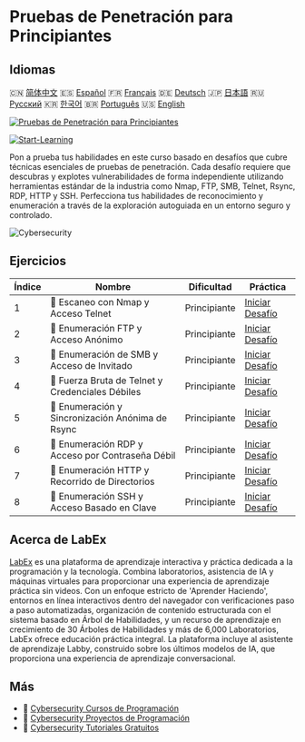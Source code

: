 # Pruebas de Penetración para Principiantes

## Idiomas

🇨🇳 [简体中文](README_zh.md) 🇪🇸 [Español](README_es.md) 🇫🇷 [Français](README_fr.md) 🇩🇪 [Deutsch](README_de.md) 🇯🇵 [日本語](README_ja.md) 🇷🇺 [Русский](README_ru.md) 🇰🇷 [한국어](README_ko.md) 🇧🇷 [Português](README_pt.md) 🇺🇸 [English](README.md) 

[![Pruebas de Penetración para Principiantes](https://cover-creator.labex.io/penetration-testing-for-beginners.png?lang=es)](https://labex.io/es/courses/penetration-testing-for-beginners)

[![Start-Learning](https://img.shields.io/badge/Start-Learning-whitesmoke?style=for-the-badge)](https://labex.io/es/courses/penetration-testing-for-beginners)

Pon a prueba tus habilidades en este curso basado en desafíos que cubre técnicas esenciales de pruebas de penetración. Cada desafío requiere que descubras y explotes vulnerabilidades de forma independiente utilizando herramientas estándar de la industria como Nmap, FTP, SMB, Telnet, Rsync, RDP, HTTP y SSH. Perfecciona tus habilidades de reconocimiento y enumeración a través de la exploración autoguiada en un entorno seguro y controlado.

![Cybersecurity](https://img.shields.io/badge/Cybersecurity-whitesmoke?style=for-the-badge&logo=cybersecurity)


## Ejercicios

|   Índice | Nombre                                            | Dificultad   | Práctica                                                                                                                                                              |
|----------|---------------------------------------------------|--------------|-----------------------------------------------------------------------------------------------------------------------------------------------------------------------|
|        1 | 🎯  Escaneo con Nmap y Acceso Telnet              | Principiante | <a target='_blank' href='https://labex.io/es/labs/nmap-nmap-scanning-and-telnet-access-596683?course=penetration-testing-for-beginners'>Iniciar Desafío</a>           |
|        2 | 🎯  Enumeración FTP y Acceso Anónimo              | Principiante | <a target='_blank' href='https://labex.io/es/labs/linux-ftp-enumeration-and-anonymous-access-596695?course=penetration-testing-for-beginners'>Iniciar Desafío</a>     |
|        3 | 🎯  Enumeración de SMB y Acceso de Invitado       | Principiante | <a target='_blank' href='https://labex.io/es/labs/linux-smb-enumeration-and-guest-access-596724?course=penetration-testing-for-beginners'>Iniciar Desafío</a>         |
|        4 | 🎯  Fuerza Bruta de Telnet y Credenciales Débiles | Principiante | <a target='_blank' href='https://labex.io/es/labs/linux-telnet-brute-force-and-weak-credentials-596726?course=penetration-testing-for-beginners'>Iniciar Desafío</a>  |
|        5 | 🎯  Enumeración y Sincronización Anónima de Rsync | Principiante | <a target='_blank' href='https://labex.io/es/labs/linux-rsync-enumeration-and-anonymous-sync-596723?course=penetration-testing-for-beginners'>Iniciar Desafío</a>     |
|        6 | 🎯  Enumeración RDP y Acceso por Contraseña Débil | Principiante | <a target='_blank' href='https://labex.io/es/labs/linux-rdp-enumeration-and-weak-password-access-596722?course=penetration-testing-for-beginners'>Iniciar Desafío</a> |
|        7 | 🎯  Enumeración HTTP y Recorrido de Directorios   | Principiante | <a target='_blank' href='https://labex.io/es/labs/linux-http-enumeration-and-directory-traversal-596721?course=penetration-testing-for-beginners'>Iniciar Desafío</a> |
|        8 | 🎯  Enumeración SSH y Acceso Basado en Clave      | Principiante | <a target='_blank' href='https://labex.io/es/labs/linux-ssh-enumeration-and-key-based-access-596725?course=penetration-testing-for-beginners'>Iniciar Desafío</a>     |

## Acerca de LabEx

[LabEx](https://labex.io) es una plataforma de aprendizaje interactiva y práctica dedicada a la programación y la tecnología. Combina laboratorios, asistencia de IA y máquinas virtuales para proporcionar una experiencia de aprendizaje práctica sin videos. Con un enfoque estricto de 'Aprender Haciendo', entornos en línea interactivos dentro del navegador con verificaciones paso a paso automatizadas, organización de contenido estructurada con el sistema basado en Árbol de Habilidades, y un recurso de aprendizaje en crecimiento de 30 Árboles de Habilidades y más de 6,000 Laboratorios, LabEx ofrece educación práctica integral. La plataforma incluye al asistente de aprendizaje Labby, construido sobre los últimos modelos de IA, que proporciona una experiencia de aprendizaje conversacional.

## Más

- 🔗 [Cybersecurity Cursos de Programación](https://github.com/labex-labs/awesome-programming-courses)
- 🔗 [Cybersecurity Proyectos de Programación](https://github.com/labex-labs/awesome-programming-projects)
- 🔗 [Cybersecurity Tutoriales Gratuitos](https://github.com/labex-labs/cybersecurity-free-tutorials)

